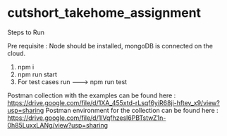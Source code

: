 # cutshort_takehome_assignment

Steps to Run

Pre requisite : Node should be installed, mongoDB is connected on the cloud.
1) npm i
2) npm run start
3) For test cases run --->  npm run test

Postman collection with the examples can be found here : https://drive.google.com/file/d/1XA_455xtd-rLsqf6yiR68ji-hftev_x9/view?usp=sharing
Postman environment for the collection can be found here : https://drive.google.com/file/d/1lVqfhzesl6PBTstwZ1n-0h85LuxxLANg/view?usp=sharing

